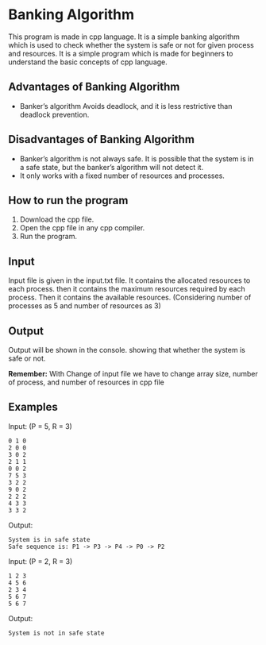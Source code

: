 # Banking Algorithm
This program is made in cpp language. 
It is a simple banking algorithm which is used to check 
whether the system is safe or not for given process and resources.
It is a simple program which is made for beginners to understand the basic concepts of cpp language.

## Advantages of Banking Algorithm
* Banker’s algorithm Avoids deadlock, and it is less restrictive than deadlock prevention.

## Disadvantages of Banking Algorithm
* Banker’s algorithm is not always safe. It is possible that the system is in a safe state, but the banker’s algorithm will not detect it.
* It only works with a fixed number of resources and processes.

## How to run the program
1. Download the cpp file.
2. Open the cpp file in any cpp compiler.
3. Run the program.

## Input
Input file is given in the input.txt file.
It contains the allocated resources to each process.
then it contains the maximum resources required by each process.
Then it contains the available resources.
(Considering number of processes as 5 and number of resources as 3)

## Output
Output will be shown in the console. showing that whether the system is safe or not.

**Remember:** With Change of input file we have to change array size, number of process, and number of resources in cpp file
## Examples
Input: (P = 5, R = 3)
```
0 1 0
2 0 0
3 0 2
2 1 1
0 0 2
7 5 3
3 2 2
9 0 2
2 2 2
4 3 3
3 3 2
```
Output:
```
System is in safe state
Safe sequence is: P1 -> P3 -> P4 -> P0 -> P2
```

Input: (P = 2, R = 3)
```
1 2 3
4 5 6
2 3 4
5 6 7
5 6 7
```
Output:
```
System is not in safe state
```



